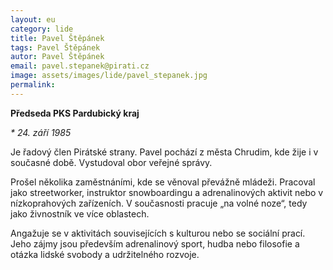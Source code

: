 ```yaml
---
layout: eu
category: lide
title: Pavel Štěpánek
tags: Pavel Štěpánek
autor: Pavel Štěpánek
email: pavel.stepanek@pirati.cz
image: assets/images/lide/pavel_stepanek.jpg
permalink: 
---
```


__Předseda PKS Pardubický kraj__

_* 24. září 1985_

Je řadový člen Pirátské strany. Pavel pochází z města Chrudim, kde žije i v současné době.
Vystudoval obor veřejné správy.

Prošel několika zaměstnáními, kde se věnoval převážně mládeži. Pracoval jako streetworker, instruktor snowboardingu a adrenalinových aktivit nebo v nízkoprahových zařízeních. V současnosti pracuje „na volné noze“, tedy jako živnostník ve více oblastech.

Angažuje se v aktivitách souvisejících s kulturou nebo se sociální prací. Jeho zájmy jsou především adrenalinový sport, hudba nebo filosofie a otázka lidské svobody a udržitelného rozvoje. 
